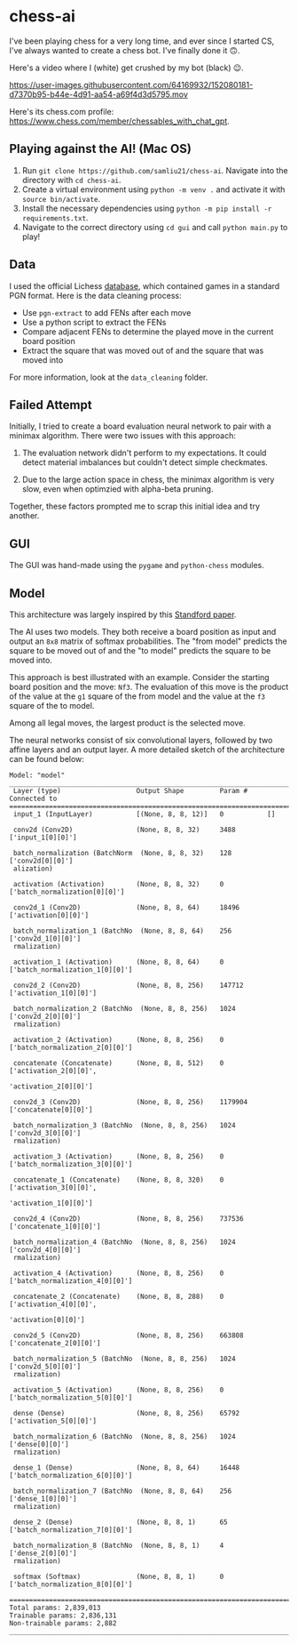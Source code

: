 # chess-ai

I've been playing chess for a very long time, and ever since I started CS, I've always wanted to create a chess bot. I've finally done it 🙃.

Here's a video where I (white) get crushed by my bot (black) 😉.

https://user-images.githubusercontent.com/64169932/152080181-d7370b95-b44e-4d91-aa54-a69f4d3d5795.mov

Here's its chess.com profile: https://www.chess.com/member/chessables_with_chat_gpt.

## Playing against the AI! (Mac OS)
1. Run `git clone https://github.com/samliu21/chess-ai`. Navigate into the directory with `cd chess-ai`.
2. Create a virtual environment using `python -m venv .` and activate it with `source bin/activate`.
3. Install the necessary dependencies using `python -m pip install -r requirements.txt`.
4. Navigate to the correct directory using `cd gui` and call `python main.py` to play!

## Data 
I used the official Lichess <a href="https://database.lichess.org">database</a>, which contained games in a standard PGN format. Here is the data cleaning process:

- Use `pgn-extract` to add FENs after each move
- Use a python script to extract the FENs
- Compare adjacent FENs to determine the played move in the current board position
- Extract the square that was moved out of and the square that was moved into

For more information, look at the `data_cleaning` folder.

## Failed Attempt
Initially, I tried to create a board evaluation neural network to pair with a minimax algorithm. There were two issues with this approach:

1. The evaluation network didn't perform to my expectations. It could detect material imbalances but couldn't detect simple checkmates.

2. Due to the large action space in chess, the minimax algorithm is very slow, even when optimzied with alpha-beta pruning.

Together, these factors prompted me to scrap this initial idea and try another.

## GUI
The GUI was hand-made using the `pygame` and `python-chess` modules.

## Model
This architecture was largely inspired by this <a href="http://cs231n.stanford.edu/reports/2015/pdfs/ConvChess.pdf">Standford paper</a>.

The AI uses two models. They both receive a board position as input and output an `8x8` matrix of softmax probabilities. The "from model" predicts the square to be moved out of and the "to model" predicts the square to be moved into.

This approach is best illustrated with an example. Consider the starting board position and the move: `Nf3`. The evaluation of this move is the product of the value at the `g1` square of the from model and the value at the `f3` square of the to model.

Among all legal moves, the largest product is the selected move. 

The neural networks consist of six convolutional layers, followed by two affine layers and an output layer. A more detailed sketch of the architecture can be found below:

```
Model: "model"
__________________________________________________________________________________________________
 Layer (type)                   Output Shape         Param #     Connected to                     
==================================================================================================
 input_1 (InputLayer)           [(None, 8, 8, 12)]   0           []                               
                                                                                                  
 conv2d (Conv2D)                (None, 8, 8, 32)     3488        ['input_1[0][0]']                
                                                                                                  
 batch_normalization (BatchNorm  (None, 8, 8, 32)    128         ['conv2d[0][0]']                 
 alization)                                                                                       
                                                                                                  
 activation (Activation)        (None, 8, 8, 32)     0           ['batch_normalization[0][0]']    
                                                                                                  
 conv2d_1 (Conv2D)              (None, 8, 8, 64)     18496       ['activation[0][0]']             
                                                                                                  
 batch_normalization_1 (BatchNo  (None, 8, 8, 64)    256         ['conv2d_1[0][0]']               
 rmalization)                                                                                     
                                                                                                  
 activation_1 (Activation)      (None, 8, 8, 64)     0           ['batch_normalization_1[0][0]']  
                                                                                                  
 conv2d_2 (Conv2D)              (None, 8, 8, 256)    147712      ['activation_1[0][0]']           
                                                                                                  
 batch_normalization_2 (BatchNo  (None, 8, 8, 256)   1024        ['conv2d_2[0][0]']               
 rmalization)                                                                                     
                                                                                                  
 activation_2 (Activation)      (None, 8, 8, 256)    0           ['batch_normalization_2[0][0]']  
                                                                                                  
 concatenate (Concatenate)      (None, 8, 8, 512)    0           ['activation_2[0][0]',           
                                                                  'activation_2[0][0]']           
                                                                                                  
 conv2d_3 (Conv2D)              (None, 8, 8, 256)    1179904     ['concatenate[0][0]']            
                                                                                                  
 batch_normalization_3 (BatchNo  (None, 8, 8, 256)   1024        ['conv2d_3[0][0]']               
 rmalization)                                                                                     
                                                                                                  
 activation_3 (Activation)      (None, 8, 8, 256)    0           ['batch_normalization_3[0][0]']  
                                                                                                  
 concatenate_1 (Concatenate)    (None, 8, 8, 320)    0           ['activation_3[0][0]',           
                                                                  'activation_1[0][0]']           
                                                                                                  
 conv2d_4 (Conv2D)              (None, 8, 8, 256)    737536      ['concatenate_1[0][0]']          
                                                                                                  
 batch_normalization_4 (BatchNo  (None, 8, 8, 256)   1024        ['conv2d_4[0][0]']               
 rmalization)                                                                                     
                                                                                                  
 activation_4 (Activation)      (None, 8, 8, 256)    0           ['batch_normalization_4[0][0]']  
                                                                                                  
 concatenate_2 (Concatenate)    (None, 8, 8, 288)    0           ['activation_4[0][0]',           
                                                                  'activation[0][0]']             
                                                                                                  
 conv2d_5 (Conv2D)              (None, 8, 8, 256)    663808      ['concatenate_2[0][0]']          
                                                                                                  
 batch_normalization_5 (BatchNo  (None, 8, 8, 256)   1024        ['conv2d_5[0][0]']               
 rmalization)                                                                                     
                                                                                                  
 activation_5 (Activation)      (None, 8, 8, 256)    0           ['batch_normalization_5[0][0]']  
                                                                                                  
 dense (Dense)                  (None, 8, 8, 256)    65792       ['activation_5[0][0]']           
                                                                                                  
 batch_normalization_6 (BatchNo  (None, 8, 8, 256)   1024        ['dense[0][0]']                  
 rmalization)                                                                                     
                                                                                                  
 dense_1 (Dense)                (None, 8, 8, 64)     16448       ['batch_normalization_6[0][0]']  
                                                                                                  
 batch_normalization_7 (BatchNo  (None, 8, 8, 64)    256         ['dense_1[0][0]']                
 rmalization)                                                                                     
                                                                                                  
 dense_2 (Dense)                (None, 8, 8, 1)      65          ['batch_normalization_7[0][0]']  
                                                                                                  
 batch_normalization_8 (BatchNo  (None, 8, 8, 1)     4           ['dense_2[0][0]']                
 rmalization)                                                                                     
                                                                                                  
 softmax (Softmax)              (None, 8, 8, 1)      0           ['batch_normalization_8[0][0]']  
                                                                                                  
==================================================================================================
Total params: 2,839,013
Trainable params: 2,836,131
Non-trainable params: 2,882
__________________________________________________________________________________________________
```
